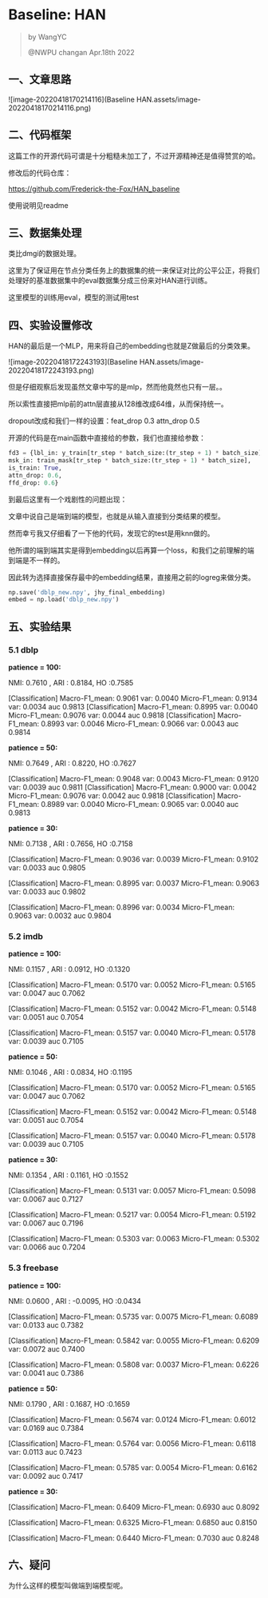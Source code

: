 # Baseline: HAN

> by WangYC
>
> @NWPU changan Apr.18th 2022

## 一、文章思路

![image-20220418170214116](Baseline HAN.assets/image-20220418170214116.png)

## 二、代码框架

这篇工作的开源代码可谓是十分粗糙未加工了，不过开源精神还是值得赞赏的哈。

修改后的代码仓库：

https://github.com/Frederick-the-Fox/HAN_baseline

使用说明见readme

## 三、数据集处理

类比dmgi的数据处理。

这里为了保证用在节点分类任务上的数据集的统一来保证对比的公平公正，将我们处理好的基准数据集中的eval数据集分成三份来对HAN进行训练。

这里模型的训练用eval，模型的测试用test

## 四、实验设置修改

HAN的最后是一个MLP，用来将自己的embedding也就是Z做最后的分类效果。

![image-20220418172243193](Baseline HAN.assets/image-20220418172243193.png)

但是仔细观察后发现虽然文章中写的是mlp，然而他竟然也只有一层。。

所以索性直接把mlp前的attn层直接从128维改成64维，从而保持统一。

dropout改成和我们一样的设置：feat_drop 0.3 attn_drop 0.5

开源的代码是在main函数中直接给的参数，我们也直接给参数：

```python
fd3 = {lbl_in: y_train[tr_step * batch_size:(tr_step + 1) * batch_size],
msk_in: train_mask[tr_step * batch_size:(tr_step + 1) * batch_size],
is_train: True,
attn_drop: 0.6,
ffd_drop: 0.6}
```

到最后这里有一个戏剧性的问题出现：

文章中说自己是端到端的模型，也就是从输入直接到分类结果的模型。

然而幸亏我又仔细看了一下他的代码，发现它的test是用knn做的。

他所谓的端到端其实是得到embedding以后再算一个loss，和我们之前理解的端到端是不一样的。

因此转为选择直接保存最中的embedding结果，直接用之前的logreg来做分类。

```python
np.save('dblp_new.npy', jhy_final_embedding)
embed = np.load('dblp_new.npy')
```



## 五、实验结果

### 5.1 dblp

**patience = 100:**

NMI: 0.7610 , ARI : 0.8184, HO :0.7585

[Classification] Macro-F1_mean: 0.9061 var: 0.0040  Micro-F1_mean: 0.9134 var: 0.0034 auc 0.9813
[Classification] Macro-F1_mean: 0.8995 var: 0.0040  Micro-F1_mean: 0.9076 var: 0.0044 auc 0.9818
[Classification] Macro-F1_mean: 0.8993 var: 0.0046  Micro-F1_mean: 0.9066 var: 0.0043 auc 0.9814

**patience = 50:**

NMI: 0.7649 , ARI : 0.8220, HO :0.7627

[Classification] Macro-F1_mean: 0.9048 var: 0.0043  Micro-F1_mean: 0.9120 var: 0.0039 auc 0.9811
[Classification] Macro-F1_mean: 0.9000 var: 0.0042  Micro-F1_mean: 0.9076 var: 0.0042 auc 0.9818
[Classification] Macro-F1_mean: 0.8989 var: 0.0040  Micro-F1_mean: 0.9065 var: 0.0040 auc 0.9813

**patience = 30:**

NMI: 0.7138 , ARI : 0.7656, HO :0.7158

[Classification] Macro-F1_mean: 0.9036 var: 0.0039  Micro-F1_mean: 0.9102 var: 0.0033 auc 0.9805

[Classification] Macro-F1_mean: 0.8995 var: 0.0037  Micro-F1_mean: 0.9063 var: 0.0033 auc 0.9802

[Classification] Macro-F1_mean: 0.8996 var: 0.0034  Micro-F1_mean: 0.9063 var: 0.0032 auc 0.9804

### 5.2 imdb

**patience = 100:**

NMI: 0.1157 , ARI : 0.0912, HO :0.1320

[Classification] Macro-F1_mean: 0.5170 var: 0.0052  Micro-F1_mean: 0.5165 var: 0.0047 auc 0.7062

[Classification] Macro-F1_mean: 0.5152 var: 0.0042  Micro-F1_mean: 0.5148 var: 0.0051 auc 0.7054

[Classification] Macro-F1_mean: 0.5157 var: 0.0040  Micro-F1_mean: 0.5178 var: 0.0039 auc 0.7105

**patience = 50:**

NMI: 0.1046 , ARI : 0.0834, HO :0.1195

[Classification] Macro-F1_mean: 0.5170 var: 0.0052  Micro-F1_mean: 0.5165 var: 0.0047 auc 0.7062

[Classification] Macro-F1_mean: 0.5152 var: 0.0042  Micro-F1_mean: 0.5148 var: 0.0051 auc 0.7054

[Classification] Macro-F1_mean: 0.5157 var: 0.0040  Micro-F1_mean: 0.5178 var: 0.0039 auc 0.7105

**patience = 30:**

NMI: 0.1354 , ARI : 0.1161, HO :0.1552

[Classification] Macro-F1_mean: 0.5131 var: 0.0057  Micro-F1_mean: 0.5098 var: 0.0067 auc 0.7127

[Classification] Macro-F1_mean: 0.5217 var: 0.0054  Micro-F1_mean: 0.5192 var: 0.0067 auc 0.7196

[Classification] Macro-F1_mean: 0.5303 var: 0.0063  Micro-F1_mean: 0.5302 var: 0.0066 auc 0.7204

### 5.3 freebase

**patience = 100:**

NMI: 0.0600 , ARI : -0.0095, HO :0.0434

[Classification] Macro-F1_mean: 0.5735 var: 0.0075  Micro-F1_mean: 0.6089 var: 0.0133 auc 0.7382

[Classification] Macro-F1_mean: 0.5842 var: 0.0055  Micro-F1_mean: 0.6209 var: 0.0072 auc 0.7400

[Classification] Macro-F1_mean: 0.5808 var: 0.0037  Micro-F1_mean: 0.6226 var: 0.0041 auc 0.7386

**patience = 50:**

NMI: 0.1790 , ARI : 0.1687, HO :0.1659

[Classification] Macro-F1_mean: 0.5674 var: 0.0124  Micro-F1_mean: 0.6012 var: 0.0169 auc 0.7384

[Classification] Macro-F1_mean: 0.5764 var: 0.0056  Micro-F1_mean: 0.6118 var: 0.0113 auc 0.7423

[Classification] Macro-F1_mean: 0.5785 var: 0.0054  Micro-F1_mean: 0.6162 var: 0.0092 auc 0.7417

**patience = 30:**

[Classification] Macro-F1_mean: 0.6409  Micro-F1_mean: 0.6930  auc 0.8092

[Classification] Macro-F1_mean: 0.6325  Micro-F1_mean: 0.6850  auc 0.8150

[Classification] Macro-F1_mean: 0.6440  Micro-F1_mean: 0.7030  auc 0.8248

## 六、疑问

为什么这样的模型叫做端到端模型呢。

